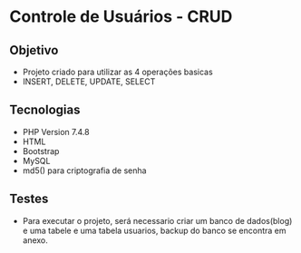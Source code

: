 # Controle de Usuários - CRUD<br>

## Objetivo
* Projeto criado para utilizar as 4 operações basicas
* INSERT, DELETE, UPDATE, SELECT<br>
  
## Tecnologias

* PHP Version 7.4.8<br>
* HTML<br>
* Bootstrap<br>
* MySQL
* md5() para criptografia de senha

## Testes<br>

* Para executar o projeto, será necessario criar um banco de dados(blog) e uma tabele e uma tabela usuarios, backup do banco se encontra em anexo.
